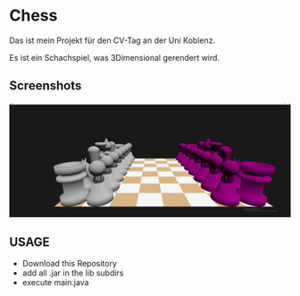 # Chess
Das ist mein Projekt für den CV-Tag an der Uni Koblenz.

Es ist ein Schachspiel, was 3Dimensional gerendert wird.

## Screenshots
![Bild von der Szene](.screenshots/Szene.png)

## USAGE
- Download this Repository
- add all .jar in the lib subdirs
- execute main.java